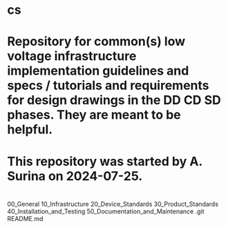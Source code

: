 # cs
# Repository for common(s) low voltage infrastructure implementation guidelines and specs / tutorials and requirements for design drawings in the DD CD SD phases.  They are meant to be helpful.
# This repository was started by A. Surina on 2024-07-25.
#
#

00_General
10_Infrastructure
20_Device_Standards
30_Product_Standards
40_Installation_and_Testing
50_Documentation_and_Maintenance
.git
README.md
